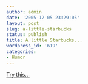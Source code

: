```yaml
---
author: admin
date: '2005-12-05 23:29:05'
layout: post
slug: a-little-starbucks
status: publish
title: A little Starbucks...
wordpress_id: '619'
categories:
- Humor
---
```


[Try
this...](http://www.planetavp.com/alienlovespredator/strips/strip_144.jpg)
